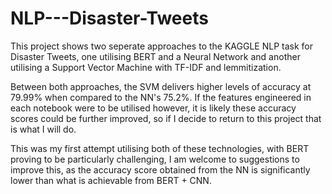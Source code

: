 # NLP---Disaster-Tweets

This project shows two seperate approaches to the KAGGLE NLP task for Disaster Tweets, one utilising BERT and a Neural Network and another utilising a Support Vector Machine with TF-IDF and lemmitization.

Between both approaches, the SVM delivers higher levels of accuracy at 79.99% when compared to the NN's 75.2%. If the features engineered in each notebook were to be utilised however, it is likely these accuracy scores could be further improved, so if I decide to return to this project that is what I will do.

This was my first attempt utilising both of these technologies, with BERT proving to be particularly challenging, I am welcome to suggestions to improve this, as the accuracy score obtained from the NN is significantly lower than what is achievable from BERT + CNN.
